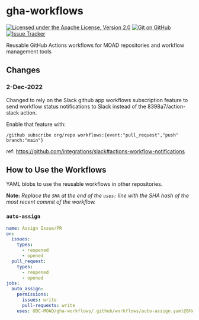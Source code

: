 # gha-workflows

[![Licensed under the Apache License, Version 2.0](https://img.shields.io/badge/license-Apache%202-cb2533.svg)](https://www.apache.org/licenses/LICENSE-2.0)
[![Git on GitHub](https://img.shields.io/badge/version%20control-git-blue.svg?logo=github)](https://github.com/UBC-MOAD/gha-workflows)
[![Issue Tracker](https://img.shields.io/github/issues/UBC-MOAD/gha-workflows?logo=github)](https://github.com/UBC-MOAD/Reshapr/issues)


Reusable GitHub Actions workflows for MOAD repositories and workflow management tools

## Changes

### 2-Dec-2022

Changed to rely on the Slack github app workflows subscription feature to send workflow status 
notifications to Slack instead of the 8398a7/action-slack action.

Enable that feature with:

`/github subscribe org/repo workflows:{event:"pull_request","push" branch:"main"}`

ref: https://github.com/integrations/slack#actions-workflow-notifications


## How to Use the Workflows

YAML blobs to use the reusable workflows in other repositories.

**Note:** *Replace the `SHA` at the end of the `uses:` line with the SHA hash of the most recent commit
of the workflow.*

### `auto-assign`

```yaml
name: Assign Issue/PR
on:
  issues:
    types:
      - reopened
      - opened
  pull_request:
    types:
      - reopened
      - opened
jobs:
  auto_assign:
    permissions:
      issues: write
      pull-requests: write
    uses: UBC-MOAD/gha-workflows/.github/workflows/auto-assign.yaml@SHA
```
